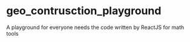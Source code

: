 # geo_contrusction_playground
A playground for everyone needs the code written by ReactJS for math tools
